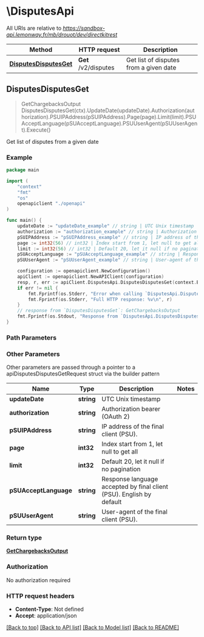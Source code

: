 # \DisputesApi

All URIs are relative to *https://sandbox-api.lemonway.fr/mb/drouot/dev/directkitrest*

Method | HTTP request | Description
------------- | ------------- | -------------
[**DisputesDisputesGet**](DisputesApi.md#DisputesDisputesGet) | **Get** /v2/disputes | Get list of disputes from a given date



## DisputesDisputesGet

> GetChargebacksOutput DisputesDisputesGet(ctx).UpdateDate(updateDate).Authorization(authorization).PSUIPAddress(pSUIPAddress).Page(page).Limit(limit).PSUAcceptLanguage(pSUAcceptLanguage).PSUUserAgent(pSUUserAgent).Execute()

Get list of disputes from a given date

### Example

```go
package main

import (
    "context"
    "fmt"
    "os"
    openapiclient "./openapi"
)

func main() {
    updateDate := "updateDate_example" // string | UTC Unix timestamp
    authorization := "authorization_example" // string | Authorization bearer (OAuth 2)
    pSUIPAddress := "pSUIPAddress_example" // string | IP address of the final client (PSU).
    page := int32(56) // int32 | Index start from 1, let null to get all (optional)
    limit := int32(56) // int32 | Default 20, let it null if no pagination (optional)
    pSUAcceptLanguage := "pSUAcceptLanguage_example" // string | Response language accepted by final client (PSU). English by default (optional)
    pSUUserAgent := "pSUUserAgent_example" // string | User-agent of the final client (PSU). (optional)

    configuration := openapiclient.NewConfiguration()
    apiClient := openapiclient.NewAPIClient(configuration)
    resp, r, err := apiClient.DisputesApi.DisputesDisputesGet(context.Background()).UpdateDate(updateDate).Authorization(authorization).PSUIPAddress(pSUIPAddress).Page(page).Limit(limit).PSUAcceptLanguage(pSUAcceptLanguage).PSUUserAgent(pSUUserAgent).Execute()
    if err != nil {
        fmt.Fprintf(os.Stderr, "Error when calling `DisputesApi.DisputesDisputesGet``: %v\n", err)
        fmt.Fprintf(os.Stderr, "Full HTTP response: %v\n", r)
    }
    // response from `DisputesDisputesGet`: GetChargebacksOutput
    fmt.Fprintf(os.Stdout, "Response from `DisputesApi.DisputesDisputesGet`: %v\n", resp)
}
```

### Path Parameters



### Other Parameters

Other parameters are passed through a pointer to a apiDisputesDisputesGetRequest struct via the builder pattern


Name | Type | Description  | Notes
------------- | ------------- | ------------- | -------------
 **updateDate** | **string** | UTC Unix timestamp | 
 **authorization** | **string** | Authorization bearer (OAuth 2) | 
 **pSUIPAddress** | **string** | IP address of the final client (PSU). | 
 **page** | **int32** | Index start from 1, let null to get all | 
 **limit** | **int32** | Default 20, let it null if no pagination | 
 **pSUAcceptLanguage** | **string** | Response language accepted by final client (PSU). English by default | 
 **pSUUserAgent** | **string** | User-agent of the final client (PSU). | 

### Return type

[**GetChargebacksOutput**](GetChargebacksOutput.md)

### Authorization

No authorization required

### HTTP request headers

- **Content-Type**: Not defined
- **Accept**: application/json

[[Back to top]](#) [[Back to API list]](../README.md#documentation-for-api-endpoints)
[[Back to Model list]](../README.md#documentation-for-models)
[[Back to README]](../README.md)


